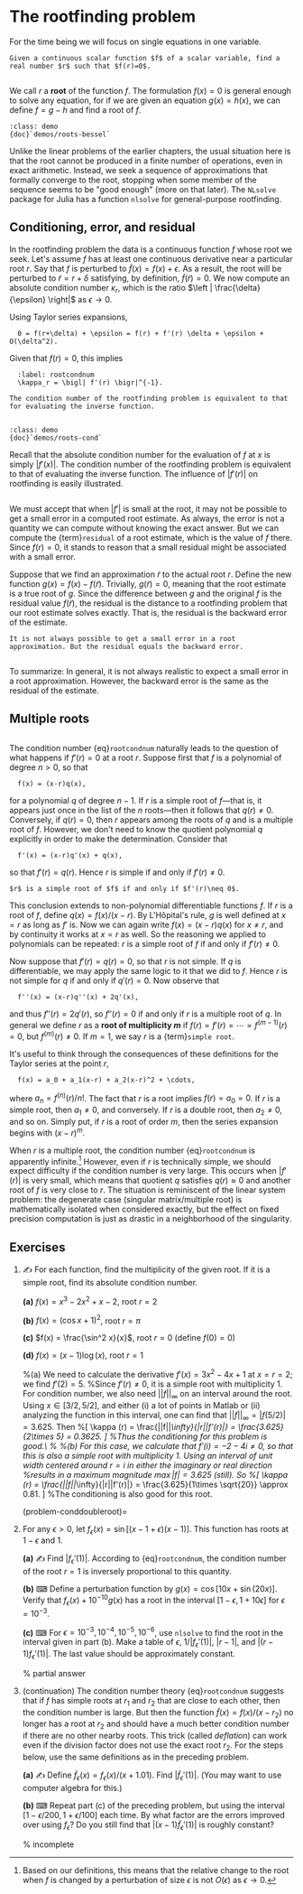 # The rootfinding problem

For the time being we will focus on single equations in one variable.

```{proof:definition} Rootfinding problem
Given a continuous scalar function $f$ of a scalar variable, find a real number $r$ such that $f(r)=0$.
```

```{index} roots
```

We call $r$ a **root** of the function $f$. The formulation $f(x)=0$ is general enough to solve any equation, for if we are given an equation $g(x)=h(x)$, we can define $f=g-h$ and find a root of $f$.

````{prf:example} Julia demo
:class: demo
{doc}`demos/roots-bessel`
````

Unlike the linear problems of the earlier chapters, the usual situation here is that the root cannot be produced in a finite number of operations, even in exact arithmetic. Instead, we seek a sequence of approximations that formally converge to the root, stopping when some member of the sequence seems to be "good enough" (more on that later). The `NLsolve` package for Julia has a function `nlsolve` for general-purpose rootfinding.

## Conditioning, error, and residual

In the rootfinding problem the data is a continuous function $f$ whose root we seek. Let's assume $f$ has at least one continuous derivative near a particular root $r$. Say that $f$ is perturbed to $\tilde{f}(x) = f(x) + \epsilon$. As a result, the root will be perturbed to $\tilde{r} = r + \delta$ satisfying, by definition, $\tilde{f}(\tilde{r})=0$. We now compute an absolute condition number $\kappa_r$, which is the ratio $\left | \frac{\delta}{\epsilon} \right|$ as $\epsilon\to 0$.

Using Taylor series expansions,

```{math}
  0 = f(r+\delta) + \epsilon = f(r) + f'(r) \delta + \epsilon + O(\delta^2).
```

Given that $f(r)=0$, this implies

```{math}
  :label: rootcondnum
  \kappa_r = \bigl| f'(r) \bigr|^{-1}.
```

```{margin}
The condition number of the rootfinding problem is equivalent to that for evaluating the inverse function.
```

```{index} condition number; of rootfinding
```

````{prf:example} Julia demo
:class: demo
{doc}`demos/roots-cond`
````

Recall that the absolute condition number for the evaluation of $f$ at $x$ is simply $|f'(x)|$. The condition number of the rootfinding problem is equivalent to that of evaluating the inverse function. The influence of $|f'(r)|$ on rootfinding is easily illustrated.

```{index} residual
```

We must accept that when $|f'|$ is small at the root, it may not be possible to get a small error in a computed root estimate. As always, the error is not a quantity we can compute without knowing the exact answer. But we can compute the {term}`residual` of a root estimate, which is the value of $f$ there. Since $f(r)=0$, it stands to reason that a small residual might be associated with a small error.

Suppose that we find an approximation $\tilde{r}$ to the actual root $r$. Define the new function $g(x)=f(x)-f(\tilde{r})$. Trivially, $g(\tilde{r})=0$, meaning that the root estimate is a true root of $g$. Since the difference between $g$ and the original $f$ is the residual value $f(\tilde{r})$, the residual is the distance to a rootfinding problem that our root estimate solves exactly. That is, the residual is the backward error of the estimate. 

```{margin}
It is not always possible to get a small error in a root approximation. But the residual equals the backward error.
```

```{index} backward error
```

To summarize: In general, it is not always realistic to expect a small error in a root approximation. However, the backward error is the same as the residual of the estimate.

## Multiple roots

```{index} roots; nonsimple
```

The condition number {eq}`rootcondnum` naturally leads to the question of what happens if $f'(r)=0$ at a root $r$. Suppose first that $f$ is a polynomial of degree $n>0$, so that

```{math}
  f(x) = (x-r)q(x),
```

for a polynomial $q$ of degree $n-1$. If $r$ is a simple root of $f$—that is, it appears just once in the list of the $n$ roots—then it follows that $q(r)\neq 0$. Conversely, if $q(r)=0$, then $r$ appears among the roots of $q$ and is a multiple root of $f$. However, we don't need to know the quotient polynomial $q$ explicitly in order to make the determination. Consider that

```{math}
  f'(x) = (x-r)q'(x) + q(x),
```

so that $f'(r) = q(r)$. Hence $r$ is simple if and only if $f'(r)\neq 0$.

```{margin}
$r$ is a simple root of $f$ if and only if $f'(r)\neq 0$.
```

This conclusion extends to non-polynomial differentiable functions $f$. If $r$ is a root of $f$, define $q(x)=f(x)/(x-r)$. By L'Hôpital's rule, $g$ is well defined at $x=r$ as long as $f'$ is. Now we can again write $f(x)=(x-r)q(x)$ for $x\neq r$, and by continuity it works at $x=r$ as well. So  the reasoning we applied to polynomials can be repeated: $r$ is a simple root of $f$ if and only if $f'(r)\neq 0$.

Now suppose that $f'(r)=q(r)=0$, so that $r$ is not simple. If $q$ is differentiable, we may apply the same logic to it that we did to $f$. Hence $r$ is not simple for $q$ if and only if $q'(r)=0$. Now observe that

```{math}
  f''(x) = (x-r)q''(x) + 2q'(x),
```

and thus $f''(r)=2q'(r)$, so $f''(r)=0$ if and only if $r$ is a multiple root of $q$. In general we define $r$ as a **root of multiplicity $m$** if $f(r)=f'(r)=\cdots=f^{(m-1)}(r)=0$, but $f^{(m)}(r)\neq 0$. If $m=1$, we say $r$ is a {term}`simple root`.

It's useful to think through the consequences of these definitions for the Taylor series at the point $r$,

```{math}
  f(x) = a_0 + a_1(x-r) + a_2(x-r)^2 + \cdots,
```

where $a_n=f^{(n)}(r)/n!$. The fact that $r$ is a root implies $f(r)=a_0=0$. If $r$ is a simple root, then $a_1\neq 0$, and conversely. If $r$ is a double root, then $a_2\neq 0$, and so on. Simply put, if $r$ is a root of order $m$, then the series expansion begins with $(x-r)^m$.

When $r$ is a multiple root, the condition number {eq}`rootcondnum` is apparently infinite.[^infcond] However, even if $r$ is technically simple, we should expect difficulty if the condition number is very large. This occurs when $|f'(r)|$ is very small, which means that quotient $q$ satisfies $q(r)\approx 0$ and another root of $f$ is very close to $r$. The situation is reminiscent of the linear system problem: the degenerate case (singular matrix/multiple root) is mathematically isolated when considered exactly, but the effect on fixed precision computation is just as drastic in a neighborhood of the singularity.

[^infcond]: Based on our definitions, this means that the relative change to the root when $f$ is changed by a perturbation of size $\epsilon$ is not $O(\epsilon)$ as $\epsilon\to 0$.

## Exercises

1. ✍ For each function, find the multiplicity of the given root. If it is a simple root, find its absolute condition number.
  
    **(a)** $f(x) = x^3-2x^2+x-2$, root $r=2$

    **(b)** $f(x) = (\cos x  + 1)^2$, root $r=\pi$

    **(c)** $f(x) = \frac{\sin^2 x}{x}$, root $r=0$ (define $f(0) =0$)

    **(d)** $f(x) =(x-1)\log(x)$, root $r=1$
  
    %(a) We need to calculate the derivative $f'(x)=3x^2-4x+1$ at $x=r=2$; we find $f'(2)=5$.
    %Since $f'(r)\neq 0$, it is a simple root with multiplicity 1.  For condition number, we also need $||f||_\infty$ on an interval around the root.  Using $x\in[3/2,5/2]$, and either (i) a lot of points in Matlab or (ii) analyzing the function in this interval, one can find that $||f||_\infty=|f(5/2)|=3.625$.  Then
    %\[ \kappa (r) = \frac{||f||_\infty}{|r||f'(r)|} = \frac{3.625}{2\times 5} = 0.3625. \]
    %Thus the conditioning for this problem is good.\\
    %
    %(b) For this case, we calculate that $f'(i)=-2-4i\neq 0$, so that this is also a simple root with multiplicity 1. Using an interval of unit width centered around $r=i$ in either the imaginary or real direction
    %results in a maximum magnitude $\max |f|=3.625$ (still).  So
    %\[ \kappa (r) = \frac{||f||_\infty}{|r||f'(r)|} = \frac{3.625}{1\times \sqrt{20}} \approx 0.81. \]
    %The conditioning is also good for this root.

    (problem-conddoubleroot)=
2. For any $\epsilon>0$, let $f_\epsilon(x) = \sin[(x-1+\epsilon)(x-1)]$. This function has roots at $1-\epsilon$ and $1$.
  
    **(a)** ✍ Find $|f_\epsilon'(1)|$. According to  {eq}`rootcondnum`, the condition number of the root $r=1$ is inversely proportional to this quantity.

    **(b)** ⌨ Define a perturbation function by $g(x) = \cos[10x+\sin(20x)]$. Verify that $f_\epsilon(x)+10^{-10}g(x)$ has a root in the interval $[1-\epsilon,1+10\epsilon]$ for  $\epsilon=10^{-3}$.

    **(c)** ⌨ For $\epsilon=10^{-3},10^{-4},10^{-5},10^{-6}$, use `nlsolve` to find the root in the interval given in part (b). Make a table of $\epsilon$, $1/|f_\epsilon'(1)|$, $|r-1|$, and $|(r-1)f_\epsilon'(1)|$. The last value should be approximately constant.
  
    % partial answer
    <!-- ep = 1e-6;
    f = @(x) sin( (x-1+ep).*(x-1) );
    g = @(x) cos(10*x+sin(20*x));
    r = fzero( @(x) f(x)+1e-10*g(x), [1-ep,1+10*ep] );
    [ep, abs(r-1), ep*abs(r-1) ]
     -->

3. (continuation) The condition number theory {eq}`rootcondnum` suggests that if $f$ has simple roots at $r_1$ and $r_2$ that are close to each other, then the condition number is large. But then the function $\tilde{f}(x) = f(x)/(x-r_2)$ no longer has a root at $r_2$ and should have a much better condition number if there are no other nearby roots. This trick (called *deflation*) can work even if the division factor does not use the exact root $r_2$. For the steps below, use the same definitions as in the preceding problem.
  
    **(a)** ✍ Define $\tilde{f}_\epsilon(x) = f_\epsilon(x)/(x+1.01)$. Find $|\tilde{f}_\epsilon'(1)|$. (You may want to use computer algebra for this.)

    **(b)** ⌨ Repeat part (c) of the preceding problem, but using the interval $[1-\epsilon/200,1+\epsilon/100]$ each time. By what factor are
    the errors improved over using $f_\epsilon$? Do you still find that $|(x-1)\tilde{f}_\epsilon'(1)|$ is roughly constant?
  
    % incomplete
    <!-- ep = 1e-6;
    ft = @(x) f(x)/(x-.99);
    r = fzero(@(x) ft(x)+1e-10*g(x),[1-ep/200,1+ep/100]);
    err = 1 - r
    ep*err -->

